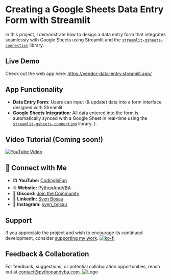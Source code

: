 # Creating a Google Sheets Data Entry Form with Streamlit

In this project, I demonstrate how to design a data entry form that integrates seamlessly with Google Sheets using Streamlit and the [`streamlit-gsheets-connection`](https://github.com/streamlit/gsheets-connection) library.

## Live Demo
Check out the web app here: https://vendor-data-entry.streamlit.app/

## App Functionality

- **Data Entry Form:** Users can input (& update) data into a form interface designed with Streamlit.
- **Google Sheets Integration:** All data entered into the form is automatically synced with a Google Sheet in real-time using the [`streamlit-gsheets-connection`](https://github.com/streamlit/gsheets-connection) library.
).

## Video Tutorial (Coming soon!)
[![YouTube Video](https://img.youtube.com/vi/XXX/0.jpg)](https://youtu.be/XXX)

## 🤝 Connect with Me
- 📺 **YouTube:** [CodingIsFun](https://youtube.com/c/CodingIsFun)
- 🌐 **Website:** [PythonAndVBA](https://pythonandvba.com)
- 💬 **Discord:** [Join the Community](https://pythonandvba.com/discord)
- 💼 **LinkedIn:** [Sven Bosau](https://www.linkedin.com/in/sven-bosau/)
- 📸 **Instagram:** [sven_bosau](https://www.instagram.com/sven_bosau/)

## Support 
If you appreciate the project and wish to encourage its continued development, consider [supporting my work](https://pythonandvba.com/coffee-donation).
[![ko-fi](https://ko-fi.com/img/githubbutton_sm.svg)](https://pythonandvba.com/coffee-donation)

## Feedback & Collaboration
For feedback, suggestions, or potential collaboration opportunities, reach out at contact@pythonandvba.com.
![Logo](https://www.pythonandvba.com/banner-img)
